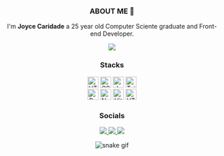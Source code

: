 <div align=center>

### ABOUT ME 👋

I'm **Joyce Caridade** a 25 year old Computer Sciente graduate and Front-end Developer.

<img src="https://media.tenor.com/4RYbGa1GttQAAAAC/lofi-browsing.gif" />

</div>

<div align=center>

### Stacks

<div align="center">
<a title="HTML"><img src="https://img.shields.io/badge/html5-%23E34F26.svg?style=for-the-badge&logo=html5&logoColor=white" width="auto" height="25" alt="HTML" /></a>
<a title="CSS"><img src="https://img.shields.io/badge/css3-%231572B6.svg?style=for-the-badge&logo=css3&logoColor=white" width="auto" height="25" alt="CSS" /></a>
<a title="Javascript"><img src="https://img.shields.io/badge/javascript-%23323330.svg?style=for-the-badge&logo=javascript&logoColor=%23F7DF1E" width="auto" height="25" alt="Javascript" /></a>
<a title="TailwindCSS"><img src="https://img.shields.io/badge/tailwindcss-%2338B2AC.svg?style=for-the-badge&logo=tailwind-css&logoColor=white" width="auto" height="25" alt="TailwindCSS" /></a>
<br/>
<a title="Bootstrap"><img src="https://img.shields.io/badge/bootstrap-%238511FA.svg?style=for-the-badge&logo=bootstrap&logoColor=white" width="auto" height="25" alt="Bootstrap" /></a>
<a title="Next.Js"><img src="https://img.shields.io/badge/Next-black?style=for-the-badge&logo=next.js&logoColor=white" height="25" alt="Next.Js" /></a>
<a title="Vite"><img src="https://img.shields.io/badge/vite-%23646CFF.svg?style=for-the-badge&logo=vite&logoColor=white" width="auto" height="25" alt="Vite" /></a>
<a title="Markdown"><img src="https://img.shields.io/badge/markdown-%23000000.svg?style=for-the-badge&logo=markdown&logoColor=white" width="auto" height="25" alt="HTML" /></a>
</div>

### <b align="center">Socials</b>

<div align=center>

<a href="https://www.instagram.com/joycecaridade/">
<img src="https://img.shields.io/badge/Instagram-%23E4405F.svg?style=for-the-badge&logo=Instagram&logoColor=white">
</a>

<a href="https://www.linkedin.com/in/joycecaridade/">
<img src="https://img.shields.io/badge/linkedin-%230077B5.svg?style=for-the-badge&logo=linkedin&logoColor=white">
</a>

<a href="mailto:joycexcaridade@gmail.com">
<img src="https://img.shields.io/badge/Gmail-D14836?style=for-the-badge&logo=gmail&logoColor=white">
</a>

</div>

![snake gif](https://github.com/joycecaridade/joycecaridade/blob/output/github-contribution-grid-snake.gif)
